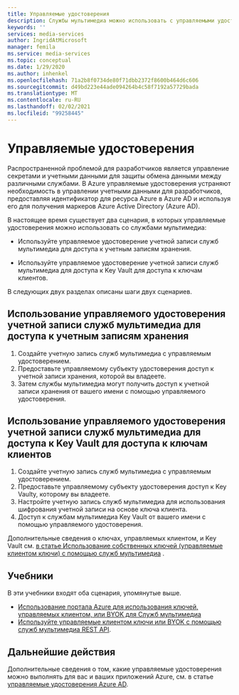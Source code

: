 ```yaml
---
title: Управляемые удостоверения
description: Службы мультимедиа можно использовать с управляемыми удостоверениями Azure.
keywords: ''
services: media-services
author: IngridAtMicrosoft
manager: femila
ms.service: media-services
ms.topic: conceptual
ms.date: 1/29/2020
ms.author: inhenkel
ms.openlocfilehash: 71a2b8f0734de80f71dbb2372f8600b464d6c606
ms.sourcegitcommit: d49bd223e44ade094264b4c58f7192a57729bada
ms.translationtype: MT
ms.contentlocale: ru-RU
ms.lasthandoff: 02/02/2021
ms.locfileid: "99258445"
---
```

# <a name="managed-identities"></a>Управляемые удостоверения

Распространенной проблемой для разработчиков является управление секретами и учетными данными для защиты обмена данными между различными службами. В Azure управляемые удостоверения устраняют необходимость в управлении учетными данными для разработчиков, предоставляя идентификатор для ресурса Azure в Azure AD и используя его для получения маркеров Azure Active Directory (Azure AD).

В настоящее время существует два сценария, в которых управляемые удостоверения можно использовать со службами мультимедиа:

- Используйте управляемое удостоверение учетной записи служб мультимедиа для доступа к учетным записям хранения.

- Используйте управляемое удостоверение учетной записи служб мультимедиа для доступа к Key Vault для доступа к ключам клиентов.

В следующих двух разделах описаны шаги двух сценариев.

## <a name="use-the-managed-identity-of-the-media-services-account-to-access-storage-accounts"></a>Использование управляемого удостоверения учетной записи служб мультимедиа для доступа к учетным записям хранения

1. Создайте учетную запись служб мультимедиа с управляемым удостоверением.
1. Предоставьте управляемому субъекту удостоверения доступ к учетной записи хранения, которой вы владеете.
1. Затем службы мультимедиа могут получить доступ к учетной записи хранения от вашего имени с помощью управляемого удостоверения.

## <a name="use-the-managed-identity-of-the-media-services-account-to-access-key-vault-to-access-customer-keys"></a>Использование управляемого удостоверения учетной записи служб мультимедиа для доступа к Key Vault для доступа к ключам клиентов

1. Создайте учетную запись служб мультимедиа с управляемым удостоверением.
1. Предоставьте управляемому субъекту удостоверения доступ к Key Vaultу, которому вы владеете.
1. Настройте учетную запись служб мультимедиа для использования шифрования учетной записи на основе ключа клиента.
1. Доступ к службам мультимедиа Key Vault от вашего имени с помощью управляемого удостоверения.

Дополнительные сведения о ключах, управляемых клиентом, и Key Vault см. [в статье Использование собственных ключей (управляемые клиентом ключи) с помощью служб мультимедиа](concept-use-customer-managed-keys-byok.md) .

## <a name="tutorials"></a>Учебники

В эти учебники входят оба сценария, упомянутые выше.

- [Использование портала Azure для использования ключей, управляемых клиентом, или BYOK для Служб мультимедиа](tutorial-byok-portal.md)
- [Используйте управляемые клиентом ключи или BYOK с помощью служб мультимедиа REST API](tutorial-byok-postman.md).

## <a name="next-steps"></a>Дальнейшие действия

Дополнительные сведения о том, какие управляемые удостоверения можно выполнять для вас и ваших приложений Azure, см. в статье [управляемые удостоверения Azure AD](../../active-directory/managed-identities-azure-resources/overview.md).
